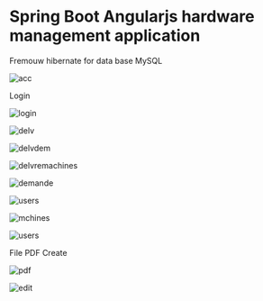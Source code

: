 # Spring Boot Angularjs hardware management application

Fremouw hibernate for data base MySQL 



![acc](https://user-images.githubusercontent.com/12301763/31772921-f5fe167e-b4d8-11e7-8e78-1882385eaf29.PNG)

Login


![login](https://user-images.githubusercontent.com/12301763/31773825-e628e938-b4db-11e7-927d-d7b9a36e3c37.PNG)


![delv](https://user-images.githubusercontent.com/12301763/31773873-00eb0c06-b4dc-11e7-90b4-1cb3ed7fa0bc.PNG)

![delvdem](https://user-images.githubusercontent.com/12301763/31773884-0c05135c-b4dc-11e7-979d-0086147d9951.PNG)

![delvremachines](https://user-images.githubusercontent.com/12301763/31773893-10840c4e-b4dc-11e7-95fe-9a5ac44d4062.PNG)

![demande](https://user-images.githubusercontent.com/12301763/31773900-1235c96a-b4dc-11e7-874f-911017df926e.PNG)

![users](https://user-images.githubusercontent.com/12301763/31773906-169ef0f8-b4dc-11e7-83c1-a40b558899d9.PNG)

![mchines](https://user-images.githubusercontent.com/12301763/31773911-1a2755bc-b4dc-11e7-8eb6-d8861e8c5703.PNG)


![users](https://user-images.githubusercontent.com/12301763/31773915-1cbd298c-b4dc-11e7-87ef-430ff6330335.PNG)


File PDF Create 

![pdf](https://user-images.githubusercontent.com/12301763/31773922-21ab90fa-b4dc-11e7-909f-619697ed9bd4.PNG)


![edit](https://user-images.githubusercontent.com/12301763/31773964-43425b5e-b4dc-11e7-8dd7-79c055c25b67.PNG)
